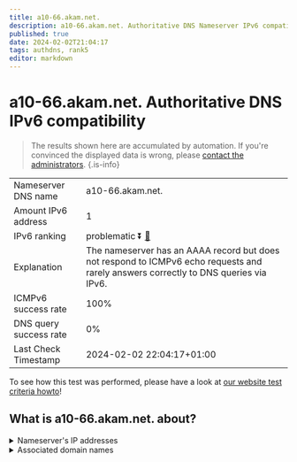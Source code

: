 ```yaml
---
title: a10-66.akam.net.
description: a10-66.akam.net. Authoritative DNS Nameserver IPv6 compatibility
published: true
date: 2024-02-02T21:04:17
tags: authdns, rank5
editor: markdown
---
```


# a10-66.akam.net. Authoritative DNS IPv6 compatibility

> The results shown here are accumulated by automation. If you're convinced the displayed data is wrong, please [contact the administrators](/howto/chat). 
{.is-info}




|   |   |
| - | - |
| Nameserver DNS name | a10-66.akam.net.
| Amount IPv6 address | 1
| IPv6 ranking | problematic :arrow_double_down: [🔗](/howto/ranking) |
| Explanation | The nameserver has an AAAA record but does not respond to ICMPv6 echo requests and rarely answers correctly to DNS queries via IPv6. |
| ICMPv6 success rate | 100%|
| DNS query success rate | 0% |
| Last Check Timestamp | 2024-02-02 22:04:17+01:00 |

To see how this test was performed, please have a look at [our website test criteria howto](/howto/testcriteria/authdns)!


## What is a10-66.akam.net. about?




<details>
<summary>Nameserver's IP addresses</summary>

2600:1480:d000::42

</details>



<details>
<summary>Associated domain names</summary>

www.td.com

www.walmart.com

home.barclays

</details>

